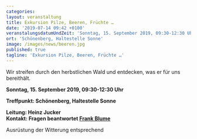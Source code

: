 ```yaml
---
categories: 
layout: veranstaltung
title: Exkursion Pilze, Beeren, Früchte …
date: '2019-07-14 09:42 +0100'
veranstalungsdatumUndZeit: 'Sonntag, 15. September 2019, 09:30-12:30 Uhr'
ort: 'Schönenberg, Haltestelle Sonne'
image: /images/news/beeren.jpg
published: true
tagline: 'Exkursion Pilze, Beeren, Früchte …'
---
```



Wir streifen durch den herbstlichen Wald und entdecken, was er für uns bereithält. 
 
  

**Sonntag, 15. September 2019, 09:30-12:30 Uhr**

**Treffpunkt: Schönenberg, Haltestelle Sonne**

**Leitung: Heinz Jucker**  
**Kontakt: Fragen beantwortet [Frank Blume](mailto:blume@naturschutz-r-s.ch)**

Ausrüstung der Witterung entsprechend
